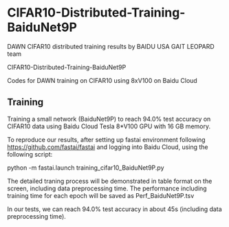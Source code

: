 # CIFAR10-Distributed-Training-BaiduNet9P
DAWN CIFAR10 distributed training results by BAIDU USA GAIT LEOPARD team

CIFAR10-Distributed-Training-BaiduNet9P

Codes for DAWN training on CIFAR10 using 8xV100 on Baidu Cloud


Training
----------
Training a small network (BaiduNet9P) to reach 94.0% test accuracy on CIFAR10 data using Baidu Cloud Tesla 8*V100 GPU with 16 GB memory.

To reproduce our results, after setting up fastai environment following https://github.com/fastai/fastai and logging into Baidu Cloud, using the following script:

python -m fastai.launch training_cifar10_BaiduNet9P.py

The detailed traning process will be demonstrated in table format on the screen, including data preprocessing time. The performance including training time for each epoch will be saved as Perf_BaiduNet9P.tsv

In our tests, we can reach 94.0% test accuracy in about 45s (including data preprocessing time).

